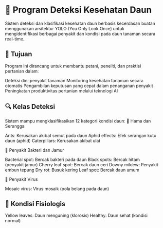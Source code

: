# 🌱 Program Deteksi Kesehatan Daun
Sistem deteksi dan klasifikasi kesehatan daun berbasis kecerdasan buatan menggunakan arsitektur YOLO (You Only Look Once) untuk mengidentifikasi berbagai penyakit dan kondisi pada daun tanaman secara real-time.

## 🎯 Tujuan
Program ini dirancang untuk membantu petani, peneliti, dan praktisi pertanian dalam:

Deteksi dini penyakit tanaman
Monitoring kesehatan tanaman secara otomatis
Pengambilan keputusan yang cepat dalam penanganan penyakit
Peningkatan produktivitas pertanian melalui teknologi AI

## 🔍 Kelas Deteksi
Sistem mampu mengklasifikasikan 12 kategori kondisi daun:
🐛 Hama dan Serangga

Ants: Kerusakan akibat semut pada daun
Aphid effects: Efek serangan kutu daun (aphid)
Caterpillars: Kerusakan akibat ulat

🦠 Penyakit Bakteri dan Jamur

Bacterial spot: Bercak bakteri pada daun
Black spots: Bercak hitam (penyakit jamur)
Cherry leaf spot: Bercak daun ceri
Downy mildew: Penyakit embun tepung
Dry rot: Busuk kering
Leaf spot: Bercak daun umum

🦠 Penyakit Virus

Mosaic virus: Virus mosaik (pola belang pada daun)

## 🌿 Kondisi Fisiologis

Yellow leaves: Daun menguning (klorosis)
Healthy: Daun sehat (kondisi normal)
